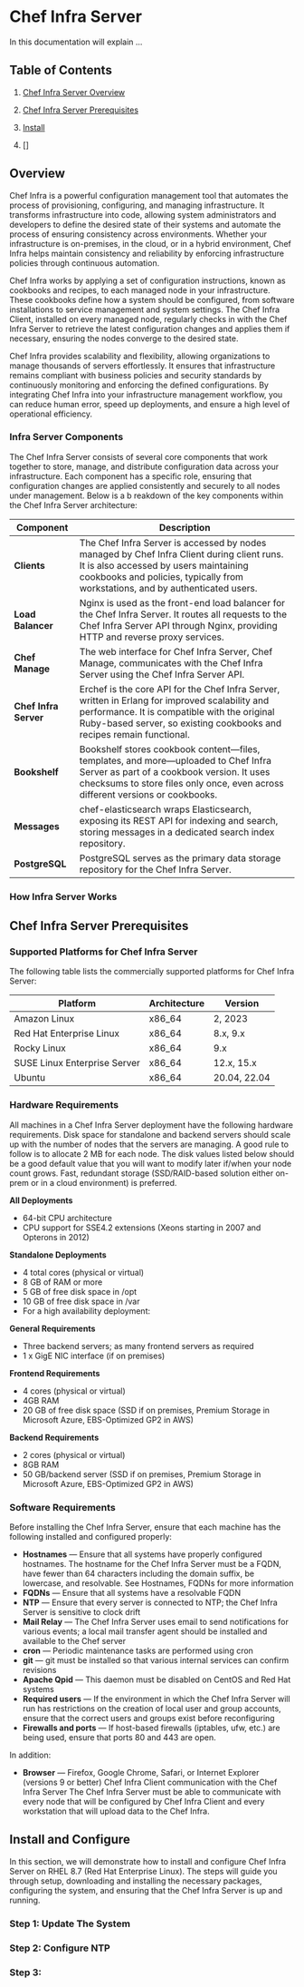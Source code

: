 # Chef Infra Server

In this documentation will explain ... 

## Table of Contents

1. [Chef Infra Server Overview](#overview)

2. [Chef Infra Server Prerequisites](#chef-infra-server-prerequisites)

3. [Install](#install-and-configure)

4. []

## Overview

Chef Infra is a powerful configuration management tool that automates the process of provisioning, configuring, and managing infrastructure. It transforms infrastructure into code, allowing system administrators and developers to define the desired state of their systems and automate the process of ensuring consistency across environments. Whether your infrastructure is on-premises, in the cloud, or in a hybrid environment, Chef Infra helps maintain consistency and reliability by enforcing infrastructure policies through continuous automation.

Chef Infra works by applying a set of configuration instructions, known as cookbooks and recipes, to each managed node in your infrastructure. These cookbooks define how a system should be configured, from software installations to service management and system settings. The Chef Infra Client, installed on every managed node, regularly checks in with the Chef Infra Server to retrieve the latest configuration changes and applies them if necessary, ensuring the nodes converge to the desired state.

Chef Infra provides scalability and flexibility, allowing organizations to manage thousands of servers effortlessly. It ensures that infrastructure remains compliant with business policies and security standards by continuously monitoring and enforcing the defined configurations. By integrating Chef Infra into your infrastructure management workflow, you can reduce human error, speed up deployments, and ensure a high level of operational efficiency.

### Infra Server Components

The Chef Infra Server consists of several core components that work together to store, manage, and distribute configuration data across your infrastructure. Each component has a specific role, ensuring that configuration changes are applied consistently and securely to all nodes under management. Below is a b  reakdown of the key components within the Chef Infra Server architecture:

| Component         | Description                                                                                                                                                                                                 |
|-------------------|-------------------------------------------------------------------------------------------------------------------------------------------------------------------------------------------------------------|
| **Clients**       | The Chef Infra Server is accessed by nodes managed by Chef Infra Client during client runs. It is also accessed by users maintaining cookbooks and policies, typically from workstations, and by authenticated users. |
| **Load Balancer** | Nginx is used as the front-end load balancer for the Chef Infra Server. It routes all requests to the Chef Infra Server API through Nginx, providing HTTP and reverse proxy services.                         |
| **Chef Manage**   | The web interface for Chef Infra Server, Chef Manage, communicates with the Chef Infra Server using the Chef Infra Server API.                                                                                |
| **Chef Infra Server** | Erchef is the core API for the Chef Infra Server, written in Erlang for improved scalability and performance. It is compatible with the original Ruby-based server, so existing cookbooks and recipes remain functional.|
| **Bookshelf**     | Bookshelf stores cookbook content—files, templates, and more—uploaded to Chef Infra Server as part of a cookbook version. It uses checksums to store files only once, even across different versions or cookbooks.|
| **Messages**      | chef-elasticsearch wraps Elasticsearch, exposing its REST API for indexing and search, storing messages in a dedicated search index repository.                                                               |
| **PostgreSQL**    | PostgreSQL serves as the primary data storage repository for the Chef Infra Server.                                                                                                                           |

### How Infra Server Works

## Chef Infra Server Prerequisites

### Supported Platforms for Chef Infra Server

The following table lists the commercially supported platforms for Chef Infra Server:

| Platform                         | Architecture | Version            |
|----------------------------------|--------------|--------------------|
| Amazon Linux                     | x86_64       | 2, 2023            |
| Red Hat Enterprise Linux         | x86_64       | 8.x, 9.x           |
| Rocky Linux                      | x86_64       | 9.x                |
| SUSE Linux Enterprise Server     | x86_64       | 12.x, 15.x         |
| Ubuntu                           | x86_64       | 20.04, 22.04       |

### Hardware Requirements

All machines in a Chef Infra Server deployment have the following hardware requirements. Disk space for standalone and backend servers should scale up with the number of nodes that the servers are managing. A good rule to follow is to allocate 2 MB for each node. The disk values listed below should be a good default value that you will want to modify later if/when your node count grows. Fast, redundant storage (SSD/RAID-based solution either on-prem or in a cloud environment) is preferred.

**All Deployments**

- 64-bit CPU architecture
- CPU support for SSE4.2 extensions (Xeons starting in 2007 and Opterons in 2012)

**Standalone Deployments**

- 4 total cores (physical or virtual)
- 8 GB of RAM or more
- 5 GB of free disk space in /opt
- 10 GB of free disk space in /var
- For a high availability deployment:

**General Requirements**

- Three backend servers; as many frontend servers as required
- 1 x GigE NIC interface (if on premises)

**Frontend Requirements**

- 4 cores (physical or virtual)
- 4GB RAM
- 20 GB of free disk space (SSD if on premises, Premium Storage in Microsoft Azure, EBS-Optimized GP2 in AWS)

**Backend Requirements**

- 2 cores (physical or virtual)
- 8GB RAM
- 50 GB/backend server (SSD if on premises, Premium Storage in Microsoft Azure, EBS-Optimized GP2 in AWS)

### Software Requirements

Before installing the Chef Infra Server, ensure that each machine has the following installed and configured properly:

- **Hostnames** — Ensure that all systems have properly configured hostnames. The hostname for the Chef Infra Server must be a FQDN, have fewer than 64 characters including the domain suffix, be lowercase, and resolvable. See Hostnames, FQDNs for more information
- **FQDNs** — Ensure that all systems have a resolvable FQDN
- **NTP** — Ensure that every server is connected to NTP; the Chef Infra Server is sensitive to clock drift
- **Mail Relay** — The Chef Infra Server uses email to send notifications for various events; a local mail transfer agent should be installed and available to the Chef server
- **cron** — Periodic maintenance tasks are performed using cron
- **git** — git must be installed so that various internal services can confirm revisions
- **Apache Qpid** — This daemon must be disabled on CentOS and Red Hat systems
- **Required users** — If the environment in which the Chef Infra Server will run has restrictions on the creation of local user and group accounts, ensure that the correct users and groups exist before reconfiguring
- **Firewalls and ports** — If host-based firewalls (iptables, ufw, etc.) are being used, ensure that ports 80 and 443 are open.

In addition:

- **Browser** — Firefox, Google Chrome, Safari, or Internet Explorer (versions 9 or better)
Chef Infra Client communication with the Chef Infra Server The Chef Infra Server must be able to communicate with every node that will be configured by Chef Infra Client and every workstation that will upload data to the Chef Infra.

## Install and Configure

In this section, we will demonstrate how to install and configure Chef Infra Server on RHEL 8.7 (Red Hat Enterprise Linux). The steps will guide you through setup, downloading and installing the necessary packages, configuring the system, and ensuring that the Chef Infra Server is up and running.

### Step 1: Update The System

### Step 2: Configure NTP 
### Step 3: 
